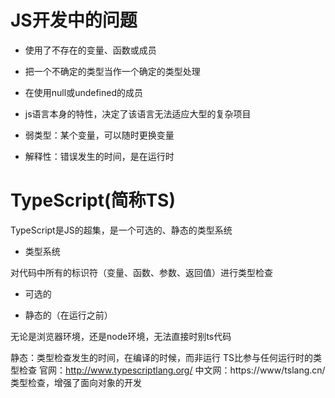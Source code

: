# JS开发中的问题

- 使用了不存在的变量、函数或成员
- 把一个不确定的类型当作一个确定的类型处理
- 在使用null或undefined的成员

- js语言本身的特性，决定了该语言无法适应大型的复杂项目
- 弱类型：某个变量，可以随时更换变量
- 解释性：错误发生的时间，是在运行时

# TypeScript(简称TS)

TypeScript是JS的超集，是一个可选的、静态的类型系统

- 类型系统

对代码中所有的标识符（变量、函数、参数、返回值）进行类型检查

- 可选的

- 静态的（在运行之前）

无论是浏览器环境，还是node环境，无法直接时别ts代码

静态：类型检查发生的时间，在编译的时候，而非运行
TS比参与任何运行时的类型检查
官网：http://www.typescriptlang.org/
中文网：https://www/tslang.cn/
类型检查，增强了面向对象的开发



